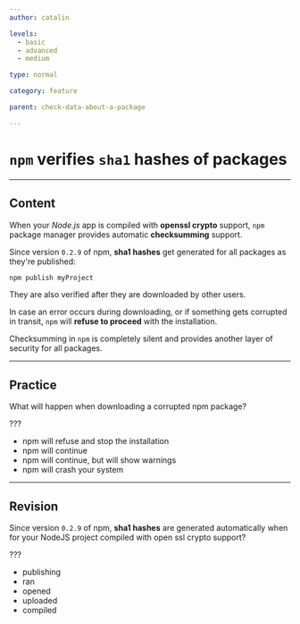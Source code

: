 ```yaml
---
author: catalin

levels:
  - basic
  - advanced
  - medium

type: normal

category: feature

parent: check-data-about-a-package

---
```

# `npm` verifies `sha1` hashes of packages

---
## Content

When your *Node.js* app is compiled with **openssl crypto** support, `npm` package manager  provides automatic  **checksumming** support.

Since version `0.2.9` of npm, **sha1 hashes** get generated for all packages as they're published:

```bash
npm publish myProject
```

They are also verified after they are downloaded by other users.

In case an error occurs during downloading, or if something gets corrupted in transit, `npm` will **refuse to proceed** with the installation.

Checksumming in `npm` is completely silent and provides another layer of security for all packages.

---
## Practice

What will happen when downloading a corrupted npm package?

???

* npm will refuse and stop the installation
* npm will continue
* npm will continue, but will show warnings
* npm will crash your system

---
## Revision

Since version `0.2.9` of npm, **sha1 hashes** are generated automatically when for your NodeJS project compiled with open ssl crypto support?

???

* publishing
* ran
* opened
* uploaded
* compiled